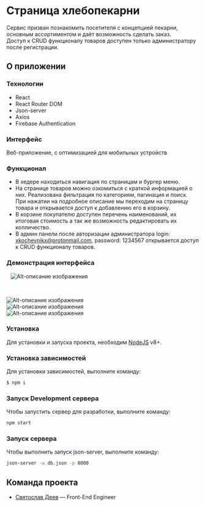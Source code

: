 # Страница хлебопекарни
Сервис призван познакомить посетителя с концепцией пекарни, основным ассортиментом и даёт возможность сделать заказ. <br/>
Доступ к CRUD функционалу товаров доступен только администратору после регистрации. <br/>


## О приложении
### Технологии
- React
- React Router DOM
- Json-server
- Axios
- Firebase Authentication

### Интерфейс
Веб-приложение, c оптимизацией для мобильных устройств

### Функционал
- В хедере находиться навигация по страницам и бургер меню. <br/>
- На странице товаров можно озкомиться с краткой информацией о них. Реализована фильтрация по категориям, пагинация и поиск. При нажатии на подробное описание мы переходим на страницу товара и открывается доступ к добавлению его в корзину. <br/>
- В корзине покупателю доступен перечень наименований, их итоговая стоимость а так же возможность редактировать их колличество. <br/>
- В админ панели после авторизации администратора login: xkochevnikx@protonmail.com, password: 1234567 открывается доступ к CRUD функционалу товаров.


### Демонстрация интерфейса

` `
![Alt-описание изображения](https://i.postimg.cc/HnghWdrn/screencapture-localhost-3000-2023-04-16-15-35-26.png) 



<br/>

![Alt-описание изображения](https://i.postimg.cc/yNrJz8rh/screencapture-localhost-3000-pageproduct-2023-04-16-15-36-15.png)  <br/>
![Alt-описание изображения](https://i.postimg.cc/SKwyr2vP/screencapture-localhost-3000-basket-2023-04-16-15-37-13.png)  <br/>
![Alt-описание изображения](https://i.postimg.cc/Y0P8G79Q/screencapture-localhost-3000-pagesecond-2023-04-16-15-37-45.png)  <br/>




### Установка
Для установки и запуска проекта, необходим [NodeJS](https://nodejs.org) v8+.

### Установка зависимостей
Для установки зависимостей, выполните команду:
```sh
$ npm i
```

### Запуск Development сервера
Чтобы запустить сервер для разработки, выполните команду:
```sh
npm start
```

### Запуск сервера
Чтобы выполнить запуск json-server, выполните команду: 
```sh
json-server -w db.json -p 8000
```


## Команда проекта

- [Святослав Деев](https://github.com/xkochevnikx) — Front-End Engineer


